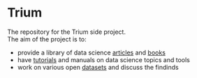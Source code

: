 # Trium

The repository for the Trium side project.<br>
The aim of the project is to:
- provide a library of data science [articles](https://github.com/emresahinozden/Trium/tree/master/Articles) and [books](https://github.com/emresahinozden/Trium/tree/master/Articles)
- have [tutorials](https://github.com/emresahinozden/Trium/tree/master/Tutorials) and manuals on data science topics and tools
- work on various open [datasets](https://github.com/emresahinozden/Trium/tree/master/Datasets) and discuss the findinds
